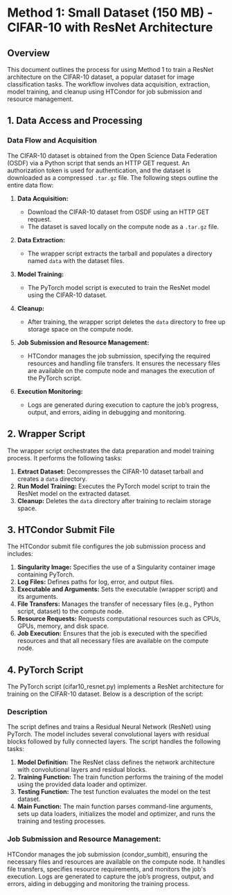 # **Method 1: Small Dataset (150 MB) - CIFAR-10 with ResNet Architecture**

## **Overview**

This document outlines the process for using Method 1 to train a ResNet architecture on the CIFAR-10 dataset, a popular dataset for image classification tasks. The workflow involves data acquisition, extraction, model training, and cleanup using HTCondor for job submission and resource management.

## **1. Data Access and Processing**

### **Data Flow and Acquisition**

The CIFAR-10 dataset is obtained from the Open Science Data Federation (OSDF) via a Python script that sends an HTTP GET request. An authorization token is used for authentication, and the dataset is downloaded as a compressed `.tar.gz` file. The following steps outline the entire data flow:

1. **Data Acquisition:** 
    - Download the CIFAR-10 dataset from OSDF using an HTTP GET request.
    - The dataset is saved locally on the compute node as a `.tar.gz` file.

2. **Data Extraction:** 
    - The wrapper script extracts the tarball and populates a directory named `data` with the dataset files.

3. **Model Training:** 
    - The PyTorch model script is executed to train the ResNet model using the CIFAR-10 dataset.

4. **Cleanup:** 
    - After training, the wrapper script deletes the `data` directory to free up storage space on the compute node.

5. **Job Submission and Resource Management:** 
    - HTCondor manages the job submission, specifying the required resources and handling file transfers. It ensures the necessary files are available on the compute node and manages the execution of the PyTorch script.

6. **Execution Monitoring:** 
    - Logs are generated during execution to capture the job’s progress, output, and errors, aiding in debugging and monitoring.

## **2. Wrapper Script**

The wrapper script orchestrates the data preparation and model training process. It performs the following tasks:

1. **Extract Dataset:** Decompresses the CIFAR-10 dataset tarball and creates a `data` directory.
2. **Run Model Training:** Executes the PyTorch model script to train the ResNet model on the extracted dataset.
3. **Cleanup:** Deletes the `data` directory after training to reclaim storage space.

## **3. HTCondor Submit File**

The HTCondor submit file configures the job submission process and includes:

1. **Singularity Image:** Specifies the use of a Singularity container image containing PyTorch.
2. **Log Files:** Defines paths for log, error, and output files.
3. **Executable and Arguments:** Sets the executable (wrapper script) and its arguments.
4. **File Transfers:** Manages the transfer of necessary files (e.g., Python script, dataset) to the compute node.
5. **Resource Requests:** Requests computational resources such as CPUs, GPUs, memory, and disk space.
6. **Job Execution:** Ensures that the job is executed with the specified resources and that all necessary files are available on the compute node.

## **4. PyTorch Script**

The PyTorch script (cifar10_resnet.py) implements a ResNet architecture for training on the CIFAR-10 dataset. Below is a description of the script:

### **Description**

The script defines and trains a Residual Neural Network (ResNet) using PyTorch. The model includes several convolutional layers with residual blocks followed by fully connected layers. The script handles the following tasks:

1. **Model Definition:** The ResNet class defines the network architecture with convolutional layers and residual blocks.
2. **Training Function:** The train function performs the training of the model using the provided data loader and optimizer.
3. **Testing Function:** The test function evaluates the model on the test dataset.
4. **Main Function:** The main function parses command-line arguments, sets up data loaders, initializes the model and optimizer, and runs the training and testing processes.

### **Job Submission and Resource Management:**

HTCondor manages the job submission (condor_sumbit), ensuring the necessary files and resources are available on the compute node. It handles file transfers, specifies resource requirements, and monitors the job's execution. Logs are generated to capture the job’s progress, output, and errors, aiding in debugging and monitoring the training process.

